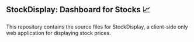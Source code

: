 ## StockDisplay: Dashboard for Stocks 📈

This repository contains the source files for StockDisplay, a client-side only web application for displaying stock prices.
